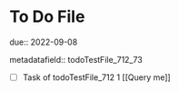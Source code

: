 # To Do File

due:: 2022-09-08

metadatafield:: todoTestFile_712_73

- [ ] Task of todoTestFile_712 1 [[Query me]]
